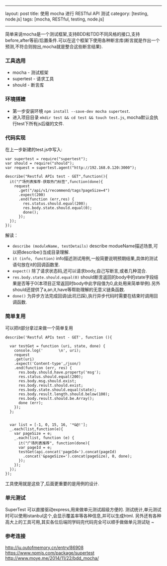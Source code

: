 
---
layout: post
title: 使用 mocha 进行 RESTful API 测试
category: [testing, node.js]
tags: [mocha, RESTful, testing, node.js]

---

简单来说mocha是一个测试框架,支持BDD和TDD不同风格的接口,支持before,after等前/后置条件.可以在这个框架下使用各种断言库(断言就是作出一个预测,不符合则抛出,mocha就是整合这些断言结果).

### 工具选用
* mocha - 测试框架
* supertest - 请求工具
* should - 断言库


### 环境搭建
- 第一步安装环境 `npm install --save-dev mocha supertest`.
- 进入项目目录 `mkdir test && cd test && touch test.js`, mocha默认会执行test下所有js后缀的文件.

### 代码实现
在上一步新建的test.js中写入:

```
var supertest = require("supertest");
var should = require("should");
var request = supertest.agent("http://192.168.0.120:3000");

describe("Restful APIs test - GET",function(){
  it("广场列表推荐-获取热门标签",function(done){
    request
      .get("/api/v1/recommend/tags?pageSize=4")
      .expect(200)
      .end(function (err,res) {
        res.status.should.equal(200);
        res.body.state.should.equal(0);
        done();
      });
  });
});
```

解读：

- `describe (moduleName, testDetails)`
describe modueName描述场景,可以把describe()当成目录理解.
- `it (info, function)`
info描述测试用例,一般简要说明预期结果,具体的测试语句放在it的回调函数里.
- `expect()`
除了请求状态码,还可以请求body,自己写断言,或者几种混合.
- `res.body.state.should.equal(0)`
should断言返回的body中的state字段结果是否等于0(本项目正常返回时body中此字段值为0,此处用来简单举例).另外should还提供了a,an,it,have等帮助理解的无意义链条函数.
- `done()`
为异步方法完成回调(此坑已踩),执行异步代码时需要在结束时调用回调函数.

### 简单复用
可以把it部分拿过来做一个简单复用

```
describe('Restful APIs test - GET', function (){

  var testGet = function (uri, state, done) {
    console.log('       \n', uri);
    request
    .get(uri)
    .expect('Content-type',/json/)
    .end(function (err, res) {
      res.body.should.have.property('msg');
      res.status.should.equal(200);
      res.body.msg.should.exist;
      res.body.result.should.exist;
      res.body.state.should.equal(state);
      res.body.result.length.should.below(100);
      res.body.result.should.be.Array();
      done (err);
    });
  };  


  var list = [-1, 0, 15, 16, '*&@!'];
  _.each(list,function(e){
    var pageSize = e;
    _.each(list, function (e) {
      it("广场列表推荐", function(done){
      var pageId = e;
      testGet(api.concat('pageId=').concat(pageId)
        .concat('&pageSize=').concat(pageSize), 0, done);
      });
    });
  });
});
```


工具使用就是这些了,后面更重要的是用例的设计.

### 单元测试

SuperTest 可以直接驱动express,用来做单元测试超级方便的.
测试统计,单元测试时可以使用istanbul这个,会显示覆盖率等各种信息,并可以生成html.
另外还有各种高大上的工具可用,其实各位后端同学码完代码完全可以顺手做做单元测试哒 ~

### 参考连接

<http://ju.outofmemory.cn/entry/86908>
<https://www.npmjs.com/package/supertest>
<http://www.moye.me/2014/11/22/bdd_mocha/>



